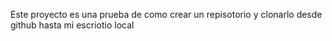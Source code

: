 Este proyecto es una prueba de como crear un repisotorio y clonarlo desde github hasta mi escriotio local
